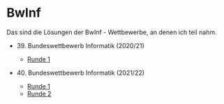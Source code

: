 # BwInf

Das sind die Lösungen der BwInf - Wettbewerbe, an denen ich teil nahm.

* 39&#046; Bundeswettbewerb Informatik (2020/21)
	* [Runde 1](https://github.com/Tollpatsch314/BwInf/tree/39-Runde-1)

* 40&#046; Bundeswettbewerb Informatik (2021/22)
	* [Runde 1](https://github.com/Tollpatsch314/BwInf/tree/40-Runde-1)
	* [Runde 2](https://github.com/Tollpatsch314/BwInf/tree/40-Runde-2)
